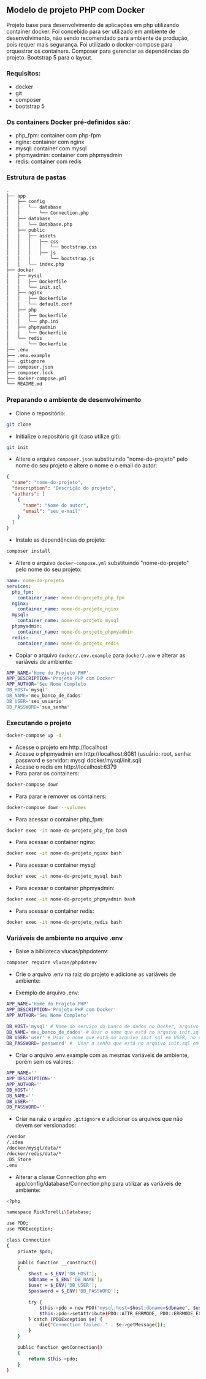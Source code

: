 ## Modelo de projeto PHP com Docker

Projeto base para desenvolvimento de aplicações em php utilizando container docker. Foi concebido para ser utilizado em
ambiente de desenvolvimento, não sendo recomendado para ambiente de produção, pois requer mais segurança. Foi utilizado
o docker-compose para orquestrar os containers. Composer para gerenciar as dependências do projeto. Bootstrap 5 para o
layout.

### Requisitos:

- docker
- git
- composer
- bootstrap 5

### Os containers Docker pré-definidos são:

- php_fpm: container com php-fpm
- nginx: container com nginx
- mysql: container com mysql
- phpmyadmin: container com phpmyadmin
- redis: container com redis

### Estrutura de pastas

```bash
.
├── app
│   ├── config
│   │   └── database
│   │       └── Connection.php
│   ├── database
│   │   └── Database.php
│   ├── public
│   │   ├── assets
│   │   │   ├── css
│   │   │   │   └── bootstrap.css
│   │   │   ├── js
│   │   │       └── bootstrap.js
│   │   └── index.php
├── docker
│   ├── mysql
│   │   ├── Dockerfile
│   │   └── init.sql
│   ├── nginx
│   │   ├── Dockerfile
│   │   └── default.conf
│   ├── php
│   │   ├── Dockerfile
│   │   └── php.ini
│   ├── phpmyadmin
│   │   └── Dockerfile
│   └── redis
│       └── Dockerfile
├── .env
├── .env.example
├── .gitignore
├── composer.json
├── composer.lock
├── docker-compose.yml
└── README.md
```

### Preparando o ambiente de desenvolvimento

- Clone o repositório:

```bash
git clone
```

- Initialize o repositório git (caso utilize git):

```bash
git init
```
- Altere o arquivo `composer.json` substituindo "nome-do-projeto" pelo nome do seu projeto e altere o nome e o email do
  autor:
```json
{
  "name": "nome-do-projeto",
  "description": "Descrição do projeto",
  "authors": [
    {
      "name": "Nome do autor",
      "email": "seu_e-mail"
    }
  ]
}
```
- Instale as dependências do projeto:

```bash
composer install
```

- Altere o arquivo `docker-compose.yml` substituindo "nome-do-projeto" pelo nome do seu projeto:

```yml
name: nome-do-projeto
services:
  php_fpm:
    container_name: nome-do-projeto_php_fpm
  nginx:
    container_name: nome-do-projeto_nginx
  mysql:
    container_name: nome-do-projeto_mysql
  phpmyadmin:
    container_name: nome-do-projeto_phpmyadmin
  redis:
    container_name: nome-do-projeto_redis
```

- Copiar o arquivo `docker/.env.example` para `docker/.env` e alterar as variáveis de ambiente:
```bash
APP_NAME='Home do Projeto PHP'
APP_DESCRIPTION='Projeto PHP com Docker'
APP_AUTHOR='Seu Nome Completo
DB_HOST='mysql'
DB_NAME='meu_banco_de_dados'
DB_USER='seu_usuario'
DB_PASSWORD='sua_senha'
```

### Executando o projeto
````bash
docker-compose up -d
````
- Acesse o projeto em http://localhost
- Acesse o phpmyadmin em http://localhost:8081 (usuário: root, senha: password e servidor: mysql docker/mysql/init.sql)
- Acesse o redis em http://localhost:6379
- Para parar os containers:
````bash
docker-compose down
````
- Para parar e remover os containers:
````bash
docker-compose down --volumes
````
- Para acessar o container php_fpm:
````bash
docker exec -it nome-do-projeto_php_fpm bash
````
- Para acessar o container nginx:
````bash
docker exec -it nome-do-projeto_nginx bash
````
- Para acessar o container mysql:
````bash
docker exec -it nome-do-projeto_mysql bash
````
- Para acessar o container phpmyadmin:
````bash
docker exec -it nome-do-projeto_phpmyadmin bash
````
- Para acessar o container redis:
````bash
docker exec -it nome-do-projeto_redis bash
````

### Variáveis de ambiente no arquivo .env

- Baixe a biblioteca vlucas/phpdotenv:
````bash
composer require vlucas/phpdotenv
````
- Crie o arquivo .env na raiz do projeto e adicione as variáveis de ambiente:

- Exemplo de arquivo .env:
```bash
APP_NAME='Home do Projeto PHP'
APP_DESCRIPTION='Projeto PHP com Docker'
APP_AUTHOR='Seu Nome Completo'

DB_HOST='mysql' # Nome do serviço do banco de dados no Docker, arquivo docker-compose.yml
DB_NAME='meu_banco_de_dados' # Usar o nome que está no arquivo init.sql em DATABASE, no diretório docker/mysql
DB_USER='user' # Usar o nome que está no arquivo init.sql em USER, no diretório docker/mysql
DB_PASSWORD='password' #  Usar a senha que está no arquivo init.sql em PASSWORD, no diretório docker/mysql
```
- Criar o arquivo .env.example com as mesmas variáveis de ambiente, porém sem os valores:
```bash
APP_NAME=''
APP_DESCRIPTION=''
APP_AUTHOR=''
DB_HOST=''
DB_NAME=''
DB_USER=''
DB_PASSWORD=''
```
- Criar na raiz o arquivo `.gitignore` e adicionar os arquivos que não devem ser versionados:
```bash
/vendor
/.idea
/docker/mysql/data/*
/docker/redis/data/*
.DS_Store
.env
```
- Alterar a classe Connection.php em app/config/database/Connection.php para utilizar as variáveis de ambiente:
```bash
<?php

namespace RickTorelli\Database;

use PDO;
use PDOException;

class Connection
{
    private $pdo;

    public function __construct()
    {
        $host = $_ENV['DB_HOST'];
        $dbname = $_ENV['DB_NAME'];
        $user = $_ENV['DB_USER'];
        $password = $_ENV['DB_PASSWORD'];

        try {
            $this->pdo = new PDO("mysql:host=$host;dbname=$dbname", $user, $password);
            $this->pdo->setAttribute(PDO::ATTR_ERRMODE, PDO::ERRMODE_EXCEPTION);
        } catch (PDOException $e) {
            die("Connection failed: " . $e->getMessage());
        }
    }

    public function getConnection()
    {
        return $this->pdo;
    }
}
```












